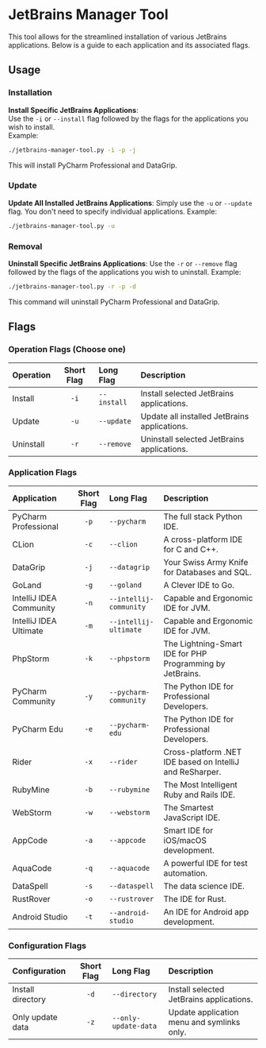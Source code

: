 # JetBrains Manager Tool

This tool allows for the streamlined installation of various JetBrains applications. Below is a guide to each application and its associated flags.

## Usage

### Installation

**Install Specific JetBrains Applications**:  
Use the `-i` or `--install` flag followed by the flags for the applications you wish to install.  
Example:  
   ```bash
   ./jetbrains-manager-tool.py -i -p -j
   ```
This will install PyCharm Professional and DataGrip.

### Update

**Update All Installed JetBrains Applications**:
Simply use the `-u` or `--update` flag. You don't need to specify individual applications.
Example:
   ```bash
   ./jetbrains-manager-tool.py -u
   ```

### Removal
**Uninstall Specific JetBrains Applications**:
Use the `-r` or `--remove` flag followed by the flags of the applications you wish to uninstall.
Example:
   ```bash
   ./jetbrains-manager-tool.py -r -p -d
   ```
This command will uninstall PyCharm Professional and DataGrip.

## Flags

### Operation Flags (Choose one)

| Operation                 | Short Flag | Long Flag                | Description                                               |
|:--------------------------|:----------:|:-------------------------|:----------------------------------------------------------|
| Install                   | `-i`       | `--install`              | Install selected JetBrains applications.                  |
| Update                    | `-u`       | `--update`               | Update all installed JetBrains applications.              |
| Uninstall                 | `-r`       | `--remove`               | Uninstall selected JetBrains applications.                |

### Application Flags

| Application             | Short Flag | Long Flag              | Description                                               |
|:------------------------|:----------:|:-----------------------|:----------------------------------------------------------|
| PyCharm Professional    |    `-p`    | `--pycharm`            | The full stack Python IDE.                                |
| CLion                   |    `-c`    | `--clion`              | A cross-platform IDE for C and C++.                       |
| DataGrip                |    `-j`    | `--datagrip`           | Your Swiss Army Knife for Databases and SQL.              |
| GoLand                  |    `-g`    | `--goland`             | A Clever IDE to Go.                                       |
| IntelliJ IDEA Community |    `-n`    | `--intellij-community` | Capable and Ergonomic IDE for JVM.                        |
| IntelliJ IDEA Ultimate  |    `-m`    | `--intellij-ultimate`  | Capable and Ergonomic IDE for JVM.                        |
| PhpStorm                |    `-k`    | `--phpstorm`           | The Lightning-Smart IDE for PHP Programming by JetBrains. |
| PyCharm Community       |    `-y`    | `--pycharm-community`  | The Python IDE for Professional Developers.               |
| PyCharm Edu             |    `-e`    | `--pycharm-edu`        | The Python IDE for Professional Developers.               |
| Rider                   |    `-x`    | `--rider`              | Cross-platform .NET IDE based on IntelliJ and ReSharper.  |
| RubyMine                |    `-b`    | `--rubymine`           | The Most Intelligent Ruby and Rails IDE.                  |
| WebStorm                |    `-w`    | `--webstorm`           | The Smartest JavaScript IDE.                              |
| AppCode                 |    `-a`    | `--appcode`            | Smart IDE for iOS/macOS development.                      |
| AquaCode                |    `-q`    | `--aquacode`           | A powerful IDE for test automation.                       |
| DataSpell               |    `-s`    | `--dataspell`          | The data science IDE.                                     |
| RustRover               |    `-o`    | `--rustrover`          | The IDE for Rust.                                         |
| Android Studio          |    `-t`    | `--android-studio`     | An IDE for Android app development.                       |

### Configuration Flags

| Configuration     | Short Flag | Long Flag            | Description                                |
|:------------------|:----------:|:---------------------|:-------------------------------------------|
| Install directory |    `-d`    | `--directory`        | Install selected JetBrains applications.   |
| Only update data  |    `-z`    | `--only-update-data` | Update application menu and symlinks only. |